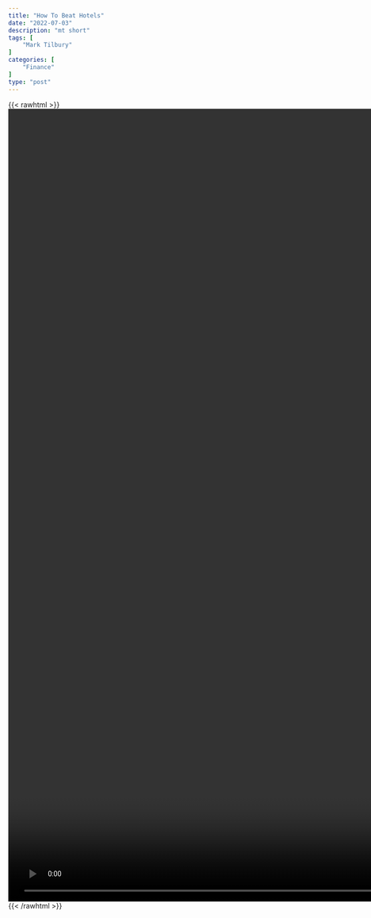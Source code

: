 ```yaml
---
title: "How To Beat Hotels"
date: "2022-07-03"
description: "mt short"
tags: [
    "Mark Tilbury"
]
categories: [
    "Finance"
]
type: "post"
---
```

{{< rawhtml >}}
    <video style="height:40vh;width:auto" overflow="hidden" controls>
        <source src="https://clips.dev00ps.com/Mark_Tilbury/How%20To%20Beat%20Hotels.mp4" type="video/mp4"> 
    </video>
{{< /rawhtml >}}

